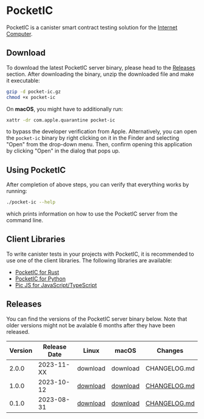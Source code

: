 # PocketIC

PocketIC is a canister smart contract testing solution for the [Internet Computer](https://internetcomputer.org/).


## Download
To download the latest PocketIC server binary, please head to the [Releases](#releases) section.
After downloading the binary, unzip the downloaded file and make it executable:
```bash
gzip -d pocket-ic.gz
chmod +x pocket-ic
```

On **macOS**, you might have to additionally run:
```bash
xattr -dr com.apple.quarantine pocket-ic
```
to bypass the developer verification from Apple.
Alternatively, you can open the `pocket-ic` binary by right clicking on it in the Finder and selecting "Open" from the drop-down menu.
Then, confirm opening this application by clicking "Open" in the dialog that pops up.

## Using PocketIC
After completion of above steps, you can verify that everything works by running:
```bash
./pocket-ic --help
```
which prints information on how to use the PocketIC server from the command line.

## Client Libraries
To write canister tests in your projects with PocketIC, it is recommended to use one of the client libraries. The following libraries are available:

* [PocketIC for Rust](https://crates.io/crates/pocket-ic)
* [PocketIC for Python](https://pypi.org/project/pocket-ic/)
* [Pic JS for JavaScript/TypeScript](https://www.npmjs.com/package/@hadronous/pic)

## Releases
You can find the versions of the PocketIC server binary below.
Note that older versions might not be avalable 6 months after they have been released.

| Version   | Release Date | Linux  | macOS	| Changes |
|---        |---           |---     |---    |---      |
| 2.0.0	    | 2023-11-XX   | download  	|  download 	| CHANGELOG.md |
| 1.0.0	    | 2023-10-12   | [download](https://download.dfinity.systems/ic/307d5847c1d2fe1f5e19181c7d0fcec23f4658b3/openssl-static-binaries/x86_64-linux/pocket-ic.gz) | [download](https://download.dfinity.systems/ic/307d5847c1d2fe1f5e19181c7d0fcec23f4658b3/openssl-static-binaries/x86_64-darwin/pocket-ic.gz)   | [CHANGELOG.md](CHANGELOG.md##1.0.0---2023-10-12)|
| 0.1.0	    | 2023-08-31   | [download](https://download.dfinity.systems/ic/865a816108b31956bd449282e5803ce40007789f/openssl-static-binaries/x86_64-linux/pocket-ic.gz) | [download](https://download.dfinity.systems/ic/865a816108b31956bd449282e5803ce40007789f/openssl-static-binaries/x86_64-darwin/pocket-ic.gz)   | [CHANGELOG.md](CHANGELOG.md##0.1.0---2023-08-31)|


